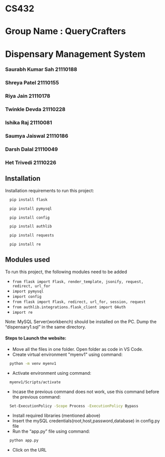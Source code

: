 # CS432
# Group Name : QueryCrafters
# Dispensary Management System

### Saurabh Kumar Sah 21110188
### Shreya Patel 21110155
### Riya Jain 21110178
### Twinkle Devda 21110228
### Ishika Raj 21110081
### Saumya Jaiswal 21110186
### Darsh Dalal 21110049
### Het Trivedi 21110226


## Installation

Installation requirements to run this project:

```bash
  pip install flask
```
```bash
  pip install pymysql
```
```bash
  pip install config
```
```bash
  pip install authlib
```
```bash
  pip install requests
```
```bash
  pip install re
```

## Modules used

To run this project, the following modules need to be added

- `from flask import Flask, render_template, jsonify, request, redirect, url_for`
- `import pymysql`
- `import config`
- `from flask import Flask, redirect, url_for, session, request`
- `from authlib.integrations.flask_client import OAuth`
- `import re`

Note: MySQL Server(workbench) should be installed on the PC. Dump the “dispensary1.sql” in the same directory.



#### Steps to Launch the website:


- Move all the files in one folder. Open folder as code in VS Code.
- Create virtual environment "myenv1" using command:
```bash
  python -m venv myenv1
```

- Activate environment using command:
  
```bash
  myenv1/Scripts/activate
```

- Incase the previous command does not work, use this command before the previous command:
```bash
  Set-ExecutionPolicy -Scope Process -ExecutionPolicy Bypass
```
- Install required libraries (mentioned above)
- Insert the mySQL credentials(root,host,password,database) in config.py file
- Run the “app.py” file using command:
  
```bash
  python app.py
```

- Click on the URL 
